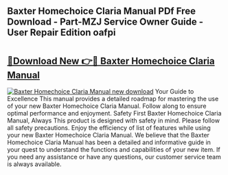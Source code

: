 ## Baxter Homechoice Claria Manual PDf Free Download - Part-MZJ Service Owner Guide - User Repair Edition oafpi

# <h2><a href="http://bc219.oget.top/?id=Baxter+Homechoice+Claria+Manual">🔗Download New 👉🔴 Baxter Homechoice Claria Manual</a></h2>

[![Baxter Homechoice Claria Manual new download](https://i.imgur.com/5g1atiW.png)](http://bc219.oget.top/?id=Baxter+Homechoice+Claria+Manual)
Your Guide to Excellence This manual provides a detailed roadmap for mastering the use of your new Baxter Homechoice Claria Manual. Follow along to ensure optimal performance and enjoyment. Safety First Baxter Homechoice Claria Manual, Always This product is designed with safety in mind. Please follow all safety precautions. Enjoy the efficiency of list of features while using your new Baxter Homechoice Claria Manual. We believe that the Baxter Homechoice Claria Manual has been a detailed and informative guide in your quest to understand the functions and capabilities of your new item. If you need any assistance or have any questions, our customer service team is always available.
